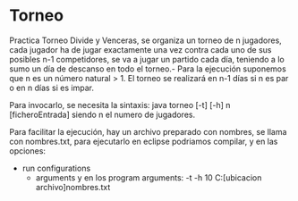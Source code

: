 # Torneo
Practica Torneo Divide y Venceras, se organiza un torneo de n jugadores, cada jugador ha de jugar exactamente una vez contra cada uno de sus posibles n-1 competidores, se 
va a jugar un partido cada día, teniendo a lo sumo un día de descanso en todo el torneo.-
Para la ejecución suponemos que n es un número natural > 1. El torneo se realizará en n-1 días si n es par o en n días si es impar.

Para invocarlo, se necesita la sintaxis: 
java torneo [-t] [-h] n [ficheroEntrada]
siendo n el numero de jugadores.

Para facilitar la ejecución, hay un archivo preparado con nombres, se llama con nombres.txt, para ejecutarlo en eclipse podriamos compilar, y en las opciones:
  - run configurations
    - arguments
    y en los program arguments:
      -t -h 10 C:[ubicacion archivo]nombres.txt
